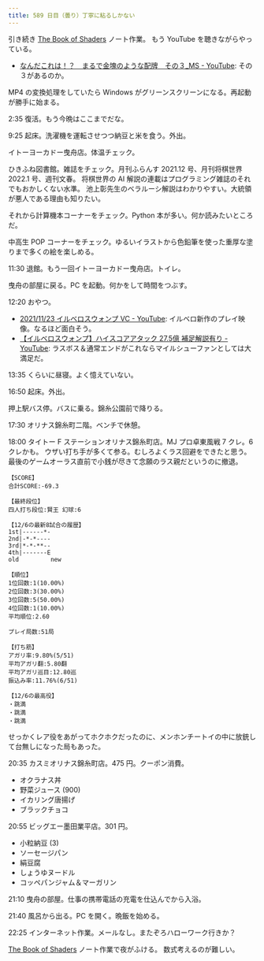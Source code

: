 ```yaml
---
title: 589 日目（曇り）丁寧に粘るしかない
---
```


引き続き [The Book of Shaders](https://thebookofshaders.com/) ノート作業。
もう YouTube を聴きながらやっている。

* [なんだこれは！？　まるで金塊のような配牌　その３_MS - YouTube](https://www.youtube.com/watch?v=WDwizdCy-3Y):
  その３があるのか。

MP4 の変換処理をしていたら Windows がグリーンスクリーンになる。再起動が勝手に始まる。

2:35 復活。もう今晩はここまでだな。

9:25 起床。洗濯機を運転させつつ納豆と米を食う。外出。

イトーヨーカドー曳舟店。体温チェック。

ひきふね図書館。雑誌をチェック。月刊ふらんす 2021.12 号、月刊将棋世界 2022.1 号、週刊文春。
将棋世界の AI 解説の連載はプログラミング雑誌のそれでもおかしくない水準。
池上彰先生のベラルーシ解説はわかりやすい。大統領が悪人である理由も知りたい。

それから計算機本コーナーをチェック。Python 本が多い。何か読みたいところだ。

中高生 POP コーナーをチェック。ゆるいイラストから色鉛筆を使った重厚な塗りまで多くの絵を楽しめる。

11:30 退館。もう一回イトーヨーカドー曳舟店。トイレ。

曳舟の部屋に戻る。PC を起動。何かをして時間をつぶす。

12:20 おやつ。

* [2021/11/23 イルベロスウォンプ VC - YouTube](https://www.youtube.com/watch?v=cKEXL2brCv0):
  イルベロ新作のプレイ映像。なるほど面白そう。
* [【イルベロスウォンプ】ハイスコアアタック 27.5億 補足解説有り - YouTube](https://www.youtube.com/watch?v=key8OBuBLJA):
  ラスボス＆通常エンドがこれならマイルシューファンとしては大満足だ。

13:35 くらいに昼寝。よく憶えていない。

16:50 起床。外出。

押上駅バス停。バスに乗る。錦糸公園前で降りる。

17:30 オリナス錦糸町二階。ベンチで休憩。

18:00 タイトー F ステーションオリナス錦糸町店。MJ プロ卓東風戦 7 クレ。6 クレかも。
ウザい打ち手が多くて参る。むしろよくラス回避をできたと思う。
最後のゲームオーラス直前で小銭が尽きて念願のラス親だというのに撤退。

```text
【SCORE】
合計SCORE:-69.3

【最終段位】
四人打ち段位:賢王 幻球:6

【12/6の最新8試合の履歴】
1st|------*-
2nd|-*-*----
3rd|*-*-**--
4th|-------E
old         new

【順位】
1位回数:1(10.00%)
2位回数:3(30.00%)
3位回数:5(50.00%)
4位回数:1(10.00%)
平均順位:2.60

プレイ局数:51局

【打ち筋】
アガリ率:9.80%(5/51)
平均アガリ翻:5.80翻
平均アガリ巡目:12.80巡
振込み率:11.76%(6/51)

【12/6の最高役】
・跳満
・跳満
・跳満
```

せっかくレア役をあがってホクホクだったのに、メンホンチートイの中に放銃して台無しになった局もあった。

20:35 カスミオリナス錦糸町店。475 円。クーポン消費。

* オクラナス丼
* 野菜ジュース (900)
* イカリング唐揚げ
* ブラックチョコ

20:55 ビッグエー墨田業平店。301 円。

* 小粒納豆 (3)
* ソーセージパン
* 絹豆腐
* しょうゆヌードル
* コッペパンジャム＆マーガリン

21:10 曳舟の部屋。仕事の携帯電話の充電を仕込んでから入浴。

21:40 風呂から出る。PC を開く。晩飯を始める。

22:25 インターネット作業。メールなし。またぞろハローワーク行きか？

[The Book of Shaders](https://thebookofshaders.com/) ノート作業で夜がふける。
数式考えるのが難しい。
